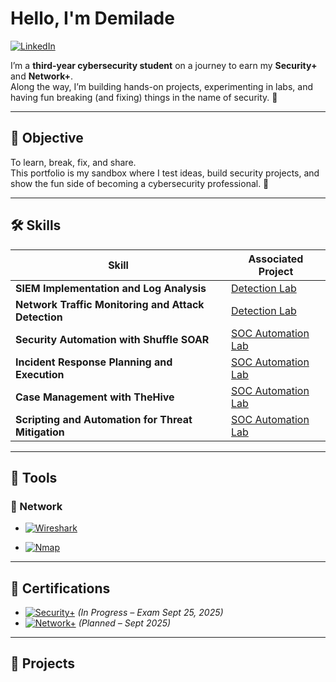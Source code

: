 # Hello, I'm Demilade 
[![LinkedIn](https://img.shields.io/badge/LinkedIn-Profile-blue?logo=linkedin&logoColor=white)](http://bit.ly/3JubA67)

I’m a **third-year cybersecurity student** on a journey to earn my **Security+** and **Network+**.  
Along the way, I’m building hands-on projects, experimenting in labs, and having fun breaking (and fixing) things in the name of security. 🚀  

---

## 🎯 Objective
To learn, break, fix, and share.  
This portfolio is my sandbox where I test ideas, build security projects, and show the fun side of becoming a cybersecurity professional. 🚀  


---

## 🛠 Skills

| Skill | Associated Project |
|-------|--------------------|
| **SIEM Implementation and Log Analysis** | [Detection Lab](#-detection-lab) |
| **Network Traffic Monitoring and Attack Detection** | [Detection Lab](#-detection-lab) |
| **Security Automation with Shuffle SOAR** | [SOC Automation Lab](#-soc-automation-project) |
| **Incident Response Planning and Execution** | [SOC Automation Lab](#-soc-automation-project) |
| **Case Management with TheHive** | [SOC Automation Lab](#-soc-automation-project) |
| **Scripting and Automation for Threat Mitigation** | [SOC Automation Lab](#-soc-automation-project) |

---

## 🧰 Tools

### 🔗 Network
- [![Wireshark](https://img.shields.io/badge/Wireshark-Network%20Analyzer-blue?style=for-the-badge&logo=wireshark)](https://www.wireshark.org/)

- [![Nmap](https://img.shields.io/badge/Nmap-Network%20Scanner-darkblue?style=for-the-badge&logo=apache&logoColor=white)](https://nmap.org/)

    
<!--
### 🖥 Endpoint
- [Sysmon](https://learn.microsoft.com/en-us/sysinternals/downloads/sysmon)  
- [Velociraptor](https://www.velocidex.com/)  
- [OSQuery](https://osquery.io/)  

### 📊 SIEM
- [Splunk](https://www.splunk.com/)  
- [ELK Stack (Elasticsearch, Logstash, Kibana)](https://www.elastic.co/what-is/elk-stack)  
- [Wazuh](https://wazuh.com/)  
-->
---

## 📜 Certifications
- [![Security+](https://img.shields.io/badge/CompTIA-Security%2B-red?style=for-the-badge&logo=comptia&logoColor=white)](https://www.comptia.org/certifications/security)
 *(In Progress – Exam Sept 25, 2025)*  
- [![Network+](https://img.shields.io/badge/CompTIA-Network%2B-orange?style=for-the-badge&logo=comptia&logoColor=white)](https://www.comptia.org/certifications/network)
 *(Planned – Sept 2025)*  

---

## 🚀 Projects
<!--
### 🔎 Detection Lab
- **Goal**: Build a home lab environment to simulate and detect malicious activity.  
- **Tools**: Splunk, Sysmon, Elastic Stack, Wireshark  
- **Highlights**:  
  - Configured Windows and Linux endpoints with Sysmon for logging.  
  - Collected and analyzed logs in Splunk.  
  - Detected simulated brute force attacks and network scanning.  

---

### ⚡ SOC Automation Project
- **Goal**: Automate incident response and case management processes.  
- **Tools**: Shuffle SOAR, TheHive, Cortex, Python scripts  
- **Highlights**:  
  - Created automated workflows in Shuffle for phishing email triage.  
  - Integrated TheHive for centralized case management.  
  - Built Python scripts for automated IOC (Indicator of Compromise) enrichment.  

---
